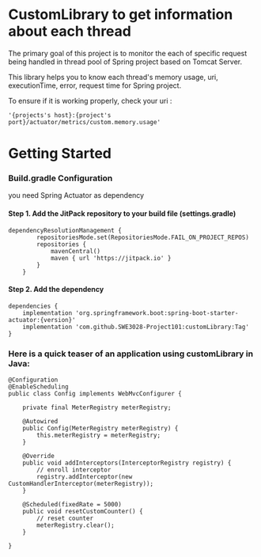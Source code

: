 # CustomLibrary to get information about each thread
The primary goal of this project is to monitor the each of specific request being handled in thread pool of Spring project based on Tomcat Server. <p>
This library helps you to know each thread's memory usage, uri, executionTime, error, request time for Spring project.<p>
To ensure if it is working properly, check your uri : <p>


```
'{projects's host}:{project's port}/actuator/metrics/custom.memory.usage'

```

# Getting Started


### Build.gradle Configuration
you need Spring Actuator as dependency

#### Step 1. Add the JitPack repository to your build file (settings.gradle)

```
dependencyResolutionManagement {
		repositoriesMode.set(RepositoriesMode.FAIL_ON_PROJECT_REPOS)
		repositories {
			mavenCentral()
			maven { url 'https://jitpack.io' }
		}
	}
```
#### Step 2. Add the dependency
```
dependencies {
	implementation 'org.springframework.boot:spring-boot-starter-actuator:{version}'
	implementation 'com.github.SWE3028-Project101:customLibrary:Tag'
}
```
### Here is a quick teaser of an application using customLibrary in Java:
```
@Configuration
@EnableScheduling
public class Config implements WebMvcConfigurer {

    private final MeterRegistry meterRegistry;

    @Autowired
    public Config(MeterRegistry meterRegistry) {
        this.meterRegistry = meterRegistry;
    }
    
    @Override
    public void addInterceptors(InterceptorRegistry registry) {
        // enroll interceptor
        registry.addInterceptor(new CustomHandlerInterceptor(meterRegistry));
    }

    @Scheduled(fixedRate = 5000)
    public void resetCustomCounter() {
        // reset counter
        meterRegistry.clear();
    }

}
```

